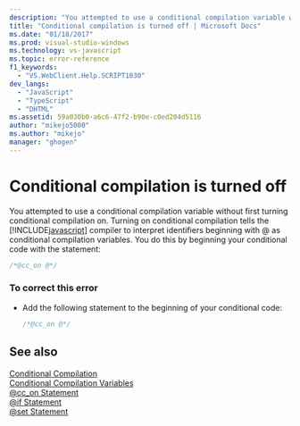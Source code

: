 ```yaml
---
description: "You attempted to use a conditional compilation variable without first turning conditional compilation on."
title: "Conditional compilation is turned off | Microsoft Docs"
ms.date: "01/18/2017"
ms.prod: visual-studio-windows
ms.technology: vs-javascript
ms.topic: error-reference
f1_keywords: 
  - "VS.WebClient.Help.SCRIPT1030"
dev_langs: 
  - "JavaScript"
  - "TypeScript"
  - "DHTML"
ms.assetid: 59a030b0-a6c6-47f2-b90e-c0ed204d5116
author: "mikejo5000"
ms.author: "mikejo"
manager: "ghogen"
---
```

# Conditional compilation is turned off
You attempted to use a conditional compilation variable without first turning conditional compilation on. Turning on conditional compilation tells the [!INCLUDE[javascript](../../javascript/includes/javascript-md.md)] compiler to interpret identifiers beginning with @ as conditional compilation variables. You do this by beginning your conditional code with the statement:  
  
```js
/*@cc_on @*/  
```  
  
### To correct this error  
  
- Add the following statement to the beginning of your conditional code:  
  
    ```JavaScript  
    /*@cc_on @*/  
    ```  
  
## See also  
 [Conditional Compilation](/previous-versions/windows/internet-explorer/ie-developer/scripting-articles/121hztk3(v=vs.84))   
 [Conditional Compilation Variables](/previous-versions/windows/internet-explorer/ie-developer/scripting-articles/s59bkzce(v=vs.84))   
 [@cc_on Statement](https://developer.mozilla.org/docs/Archive/Web/JavaScript/Microsoft_Extensions/at-cc-on)   
 [@if Statement](https://developer.mozilla.org/docs/Archive/Web/JavaScript/Microsoft_Extensions/at-if)   
 [@set Statement](https://developer.mozilla.org/docs/Archive/Web/JavaScript/Microsoft_Extensions/at-set)
